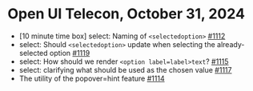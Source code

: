 Open UI Telecon, October 31, 2024
===================================
  * [10 minute time box] select: Naming of `<selectedoption>` [#1112](https://github.com/openui/open-ui/issues/1112)
  * select: Should `<selectedoption>` update when selecting the already-selected option [#1119](https://github.com/openui/open-ui/issues/1119)
  * select: How should we render `<option label=label>text`? [#1115](https://github.com/openui/open-ui/issues/1115)
  * select: clarifying what should be used as the chosen value [#1117](https://github.com/openui/open-ui/issues/1117)
  * The utility of the popover=hint feature [#1114](https://github.com/openui/open-ui/issues/1114)

